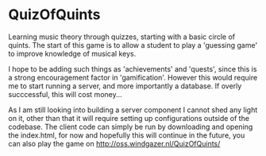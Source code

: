 QuizOfQuints
============

Learning music theory through quizzes, starting with a basic circle of quints. The start of this game is to allow a student to play a 'guessing game' to improve knowledge of musical keys.

I hope to be adding such things as 'achievements' and 'quests', since this is a strong encouragement factor in 'gamification'. However this would require me to start running a server, and more importantly a database. If overly succcessful, this will cost money...

As I am still looking into building a server component I cannot shed any light on it, other than that it will require setting up configurations outside of the codebase. The client code can simply be run by downloading and opening the index.html, for now and hopefully this will continue in the future, you can also play the game on http://oss.windgazer.nl/QuizOfQuints/

